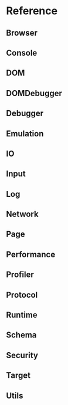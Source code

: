 # Reference 
## Browser 

## Console 

## DOM 

## DOMDebugger 

## Debugger 

## Emulation 

## IO 

## Input 

## Log 

## Network 

## Page 

## Performance 

## Profiler 

## Protocol 

## Runtime 

## Schema 

## Security 

## Target 

## Utils 

